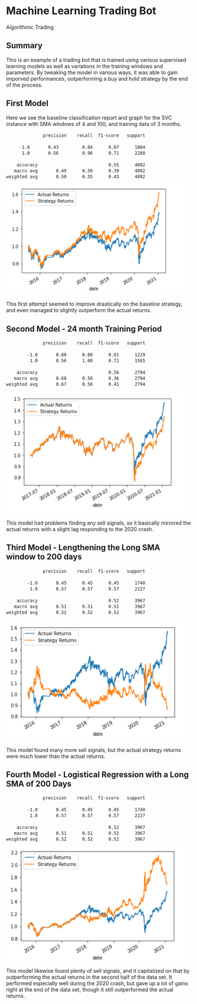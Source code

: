 # Machine Learning Trading Bot
Algorithmic Trading

## Summary

This is an example of a trading bot that is trained using various supervised learning models as well as variations in the training windows and parameters.
By tweaking the model in various ways, it was able to gain imporved performances, outperforming a buy and hold strategy by the end of the process.

## First Model
Here we see the baseline classification report and graph for the SVC instance with SMA windows of 4 and 100, and training data of 3 months.

                  precision    recall  f1-score   support

         -1.0       0.43         0.04      0.07      1804
          1.0       0.56         0.96      0.71      2288

        accuracy                           0.55      4092
       macro avg       0.49      0.50      0.39      4092
    weighted avg       0.50      0.55      0.43      4092

![Baseline_Graph](Resources/first_attempt.PNG)

This first attempt seemed to improve drastically on the baseline strategy, and even managed to slightly outperform the actual returns.

## Second Model - 24 month Training Period

                  precision    recall  f1-score   support

            -1.0       0.80      0.00      0.01      1229
             1.0       0.56      1.00      0.72      1565

        accuracy                           0.56      2794
       macro avg       0.68      0.50      0.36      2794
    weighted avg       0.67      0.56      0.41      2794
    
![Modified_training_period_graph](Resources/modified_period.PNG)

This model had problems finding any sell signals, so it basically mirrored the actual returns with a slight lag responding to the 2020 crash.

## Third Model - Lengthening the Long SMA window to 200 days

                  precision    recall  f1-score   support

            -1.0       0.45      0.45      0.45      1740
             1.0       0.57      0.57      0.57      2227

        accuracy                           0.52      3967
       macro avg       0.51      0.51      0.51      3967
    weighted avg       0.52      0.52      0.52      3967


![Modified_longsma_window_graph](Resources/modified_window.PNG)

This model found many more sell signals, but the actual strategy returns were much lower than the actual returns.

## Fourth Model - Logistical Regression with a Long SMA of 200 Days

                  precision    recall  f1-score   support

            -1.0       0.45      0.45      0.45      1740
             1.0       0.57      0.57      0.57      2227

        accuracy                           0.52      3967
       macro avg       0.51      0.51      0.51      3967
    weighted avg       0.52      0.52      0.52      3967
    
![Logistical_Regression_longsma_200](Resources/logistical_regression_long_sma_200.PNG)

This model likewise found plenty of sell signals, and it capitalized on that by outperforming the actual returns in the second half of the data set. It performed especially well during the 2020 crash, but gave up a lot of gains right at the end of the data set, though it still outperformed the actual returns.
